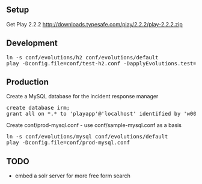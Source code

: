 
## Setup ##

Get Play 2.2.2 http://downloads.typesafe.com/play/2.2.2/play-2.2.2.zip

## Development ##

<pre>
ln -s conf/evolutions/h2 conf/evolutions/default
play -Dconfig.file=conf/test-h2.conf -DapplyEvolutions.test=true
</pre>

## Production ##

Create a MySQL database for the incident response manager

<pre>
create database irm;
grant all on *.* to 'playapp'@'localhost' identified by 'w00t';
</pre>

Create conf/prod-mysql.conf - use conf/sample-mysql.conf as a basis

<pre>
ln -s conf/evolutions/mysql conf/evolutions/default
play -Dconfig.file=conf/prod-mysql.conf
</pre>

## TODO ##

* embed a solr server for more free form search
